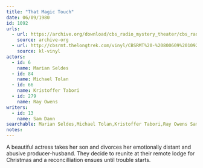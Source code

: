 ```yaml
---
title: "That Magic Touch"
date: 06/09/1980
id: 1092
urls: 
  - url: https://archive.org/download/cbs_radio_mystery_theater/cbs_radio_mystery_theater-1051-1100.zip/cbs_radio_mystery_theater-1051-1100%2Fcbsrmt_1092_that_magic_touch.mp3
    source: archive-org
  - url: http://cbsrmt.thelongtrek.com/vinyl/CBSRMT%20-%20800609%201092%20That%20Magic%20Touch_afrts.mp3
    source: kl-vinyl
actors:  
  - id: 6
    name: Marian Seldes  
  - id: 84
    name: Michael Tolan  
  - id: 66
    name: Kristoffer Tabori  
  - id: 279
    name: Ray Owens
writers:  
  - id: 13
    name: Sam Dann
searchable: Marian Seldes,Michael Tolan,Kristoffer Tabori,Ray Owens Sam Dann
notes:  
---
```

A beautiful actress takes her son and divorces her emotionally distant and abusive producer-husband. They decide to reunite at their remote lodge for Christmas and a reconcilliation ensues until trouble starts.